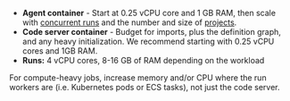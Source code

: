 - **Agent container** - Start at 0.25 vCPU core and 1 GB RAM, then scale with [concurrent runs](/guides/operate/managing-concurrency) and the number and size of [projects](/guides/build/projects).
- **Code server container** - Budget for imports, plus the definition graph, and any heavy initialization. We recommend starting with 0.25 vCPU cores and 1GB RAM.
- **Runs:** 4 vCPU cores, 8-16 GB of RAM depending on the workload

For compute-heavy jobs, increase memory and/or CPU where the run workers are (i.e. Kubernetes pods or ECS tasks), not just the code server.
